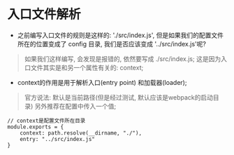 # 入口文件解析
* 之前编写入口文件的规则是这样的: './src/index.js', 但是如果我们的配置文件所在的位置变成了 config 目录, 我们是否应该变成 '../src/index.js'呢? 
> 如果我们这样编写, 会发现是报错的, 依然要写成 ./src/index.js;
> 这是因为入口文件其实是和另一个属性有关的: context;
* context的作用是用于解析入口(entry point) 和加载器(loader);
> 官方说法: 默认是当前路径(但是经过测试, 默认应该是webpack的启动目录)
> 另外推荐在配置中传入一个值;
```
// context是配置文件所在目录
module.exports = {
    context: path.resolve(__dirname, "./"),
    entry: "../src/index.js"
}
```  
